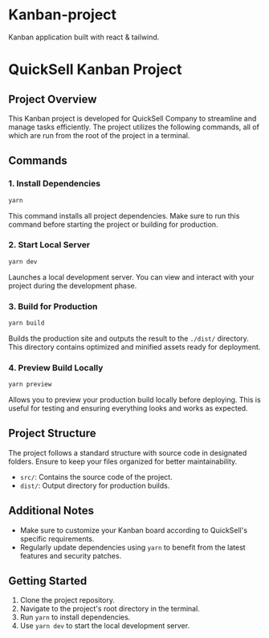 # Kanban-project
Kanban application built with react &amp; tailwind.

# QuickSell Kanban Project

## Project Overview

This Kanban project is developed for QuickSell Company to streamline and manage tasks efficiently. The project utilizes the following commands, all of which are run from the root of the project in a terminal.

## Commands

### 1. Install Dependencies

```bash
yarn
```

This command installs all project dependencies. Make sure to run this command before starting the project or building for production.

### 2. Start Local Server

```bash
yarn dev
```

Launches a local development server. You can view and interact with your project during the development phase.

### 3. Build for Production

```bash
yarn build
```

Builds the production site and outputs the result to the `./dist/` directory. This directory contains optimized and minified assets ready for deployment.

### 4. Preview Build Locally

```bash
yarn preview
```

Allows you to preview your production build locally before deploying. This is useful for testing and ensuring everything looks and works as expected.

## Project Structure

The project follows a standard structure with source code in designated folders. Ensure to keep your files organized for better maintainability.

- `src/`: Contains the source code of the project.
- `dist/`: Output directory for production builds.

## Additional Notes

- Make sure to customize your Kanban board according to QuickSell's specific requirements.
- Regularly update dependencies using `yarn` to benefit from the latest features and security patches.

## Getting Started

1. Clone the project repository.
2. Navigate to the project's root directory in the terminal.
3. Run `yarn` to install dependencies.
4. Use `yarn dev` to start the local development server.
